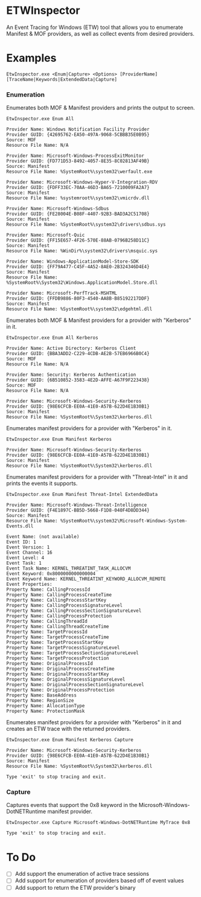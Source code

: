 # ETWInspector
An Event Tracing for Windows (ETW) tool that allows you to enumerate Manifest & MOF providers, as well as collect events from desired providers. 

# Examples
`EtwInspector.exe <Enum|Capture> <Options> [ProviderName] [TraceName|Keywords|ExtendedData|Capture]`

### Enumeration
Enumerates both MOF & Manifest providers and prints the output to screen. 

```
EtwInspector.exe Enum All

Provider Name: Windows Notification Facility Provider
Provider GUID: {42695762-EA50-497A-9068-5CBBB35E0B95}
Source: MOF
Resource File Name: N/A

Provider Name: Microsoft-Windows-ProcessExitMonitor
Provider GUID: {FD771D53-8492-4057-8E35-8C02813AF49B}
Source: Manifest
Resource File Name: %SystemRoot%\system32\werfault.exe

Provider Name: Microsoft-Windows-Hyper-V-Integration-RDV
Provider GUID: {FDFF33EC-70AA-46D3-BA65-7210009FA2A7}
Source: Manifest
Resource File Name: %systemroot%\system32\vmicrdv.dll

Provider Name: Microsoft-Windows-Sdbus
Provider GUID: {FE28004E-B08F-4407-92B3-BAD3A2C51708}
Source: Manifest
Resource File Name: %SystemRoot%\system32\drivers\sdbus.sys

Provider Name: Microsoft-Quic
Provider GUID: {FF15E657-4F26-570E-88AB-0796B258D11C}
Source: Manifest
Resource File Name: %WinDir%\system32\drivers\msquic.sys

Provider Name: Windows-ApplicationModel-Store-SDK
Provider GUID: {FF79A477-C45F-4A52-8AE0-2B324346D4E4}
Source: Manifest
Resource File Name: %SystemRoot%\System32\Windows.ApplicationModel.Store.dll

Provider Name: Microsoft-PerfTrack-MSHTML
Provider GUID: {FFDB9886-80F3-4540-AA8B-B85192217DDF}
Source: Manifest
Resource File Name: %SystemRoot%\system32\edgehtml.dll
```

Enumerates both MOF & Manifest providers for a provider with "Kerberos" in it. 

```
EtwInspector.exe Enum All Kerberos

Provider Name: Active Directory: Kerberos Client
Provider GUID: {BBA3ADD2-C229-4CDB-AE2B-57EB6966B0C4}
Source: MOF
Resource File Name: N/A

Provider Name: Security: Kerberos Authentication
Provider GUID: {6B510852-3583-4E2D-AFFE-A67F9F223438}
Source: MOF
Resource File Name: N/A

Provider Name: Microsoft-Windows-Security-Kerberos
Provider GUID: {98E6CFCB-EE0A-41E0-A57B-622D4E1B30B1}
Source: Manifest
Resource File Name: %SystemRoot%\System32\kerberos.dll
```

Enumerates manifest providers for a provider with "Kerberos" in it. 

```
EtwInspector.exe Enum Manifest Kerberos

Provider Name: Microsoft-Windows-Security-Kerberos
Provider GUID: {98E6CFCB-EE0A-41E0-A57B-622D4E1B30B1}
Source: Manifest
Resource File Name: %SystemRoot%\System32\kerberos.dll
```

Enumerates manifest providers for a provider with "Threat-Intel" in it and prints the events it supports.

```
EtwInspector.exe Enum Manifest Threat-Intel ExtendedData

Provider Name: Microsoft-Windows-Threat-Intelligence
Provider GUID: {F4E1897C-BB5D-5668-F1D8-040F4D8DD344}
Source: Manifest
Resource File Name: %SystemRoot%\system32\Microsoft-Windows-System-Events.dll

Event Name: (not available)
Event ID: 1
Event Version: 1
Event Channel: 16
Event Level: 4
Event Task: 1
Event Task Name: KERNEL_THREATINT_TASK_ALLOCVM
Event Keyword: 0x8000000000000004
Event Keyword Name: KERNEL_THREATINT_KEYWORD_ALLOCVM_REMOTE
Event Properties:
Property Name: CallingProcessId
Property Name: CallingProcessCreateTime
Property Name: CallingProcessStartKey
Property Name: CallingProcessSignatureLevel
Property Name: CallingProcessSectionSignatureLevel
Property Name: CallingProcessProtection
Property Name: CallingThreadId
Property Name: CallingThreadCreateTime
Property Name: TargetProcessId
Property Name: TargetProcessCreateTime
Property Name: TargetProcessStartKey
Property Name: TargetProcessSignatureLevel
Property Name: TargetProcessSectionSignatureLevel
Property Name: TargetProcessProtection
Property Name: OriginalProcessId
Property Name: OriginalProcessCreateTime
Property Name: OriginalProcessStartKey
Property Name: OriginalProcessSignatureLevel
Property Name: OriginalProcessSectionSignatureLevel
Property Name: OriginalProcessProtection
Property Name: BaseAddress
Property Name: RegionSize
Property Name: AllocationType
Property Name: ProtectionMask
```

Enumerates manifest providers for a provider with "Kerberos" in it and creates an ETW trace with the returned providers. 

```
EtwInspector.exe Enum Manifest Kerberos Capture

Provider Name: Microsoft-Windows-Security-Kerberos
Provider GUID: {98E6CFCB-EE0A-41E0-A57B-622D4E1B30B1}
Source: Manifest
Resource File Name: %SystemRoot%\System32\kerberos.dll

Type 'exit' to stop tracing and exit.
```

### Capture
Captures events that support the 0x8 keyword in the Microsoft-Windows-DotNETRuntime manifest provider. 

```
EtwInspector.exe Capture Microsoft-Windows-DotNETRuntime MyTrace 0x8

Type 'exit' to stop tracing and exit.
```

# To Do
- [ ] Add support the enumeration of active trace sessions
- [ ] Add support for enumeration of providers based off of event values
- [ ] Add support to return the ETW provider's binary
